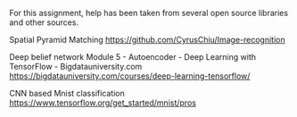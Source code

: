 For this assignment, help has been taken from several open source libraries and other sources. 

Spatial Pyramid Matching 
https://github.com/CyrusChiu/Image-recognition

Deep belief network
Module 5 - Autoencoder - Deep Learning with TensorFlow - Bigdatauniversity.com
https://bigdatauniversity.com/courses/deep-learning-tensorflow/

CNN based Mnist classification
https://www.tensorflow.org/get_started/mnist/pros
